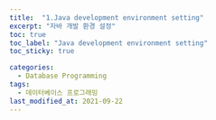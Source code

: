 ```yaml
---
title:  "1.Java development environment setting"
excerpt: "자바 개발 환경 설정"
toc: true
toc_label: "Java development environment setting"
toc_sticky: true

categories:
  - Database Programming
tags:
  - 데이터베이스 프로그래밍
last_modified_at: 2021-09-22
---
```


